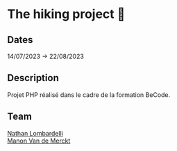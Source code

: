 # The hiking project 🥾

## Dates

14/07/2023 -> 22/08/2023

## Description

Projet PHP réalisé dans le cadre de la formation BeCode.


## Team

[Nathan Lombardelli](https://github.com/NathanLombardelli) <br>
[Manon Van de Merckt](https://github.com/Manon98446)
